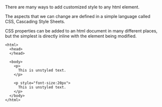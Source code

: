 There are many ways to add customized style to any html element.

The aspects that we can change are defined in a simple language called CSS, Cascading Style Sheets.

CSS properties can be added to an html document in many different places, but the simplest is directly inline with the element being modified.

```
<html>
  <head>
  </head>

  <body>
    <p>
      This is unstyled text.
    </p>
    
    <p style="font-size:20px">
      This is unstyled text.
    </p>
  </body>
</html>
```
